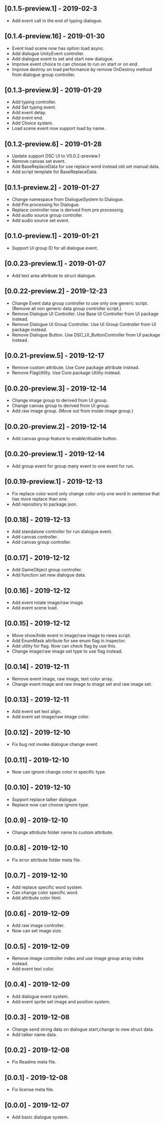 ## [0.1.5-preview.1] - 2019-02-3
- Add event call in the end of typing dialogue.

## [0.1.4-preview.16] - 2019-01-30
- Event load scene now has option load async.
- Add dialogue UnityEvent controller.
- Add dialogue event to set and start new dialogue.
- Improve event choice to can choose to run on start or on end.
- Improve destroy on load performance by remove OnDestroy method from dialogue group controller.

## [0.1.3-preview.9] - 2019-01-29
- Add typing controller.
- Add Set typing event.
- Add event delay.
- Add event end.
- Add Choice system.
- Load scene event now support load by name.

## [0.1.2-preview.6] - 2019-01-28
- Update support DSC UI to V0.0.2-preview.1
- Remove canvas set event.
- Add BaseReplaceData for use replace word instead old set manual data.
- Add script template for BaseReplaceData.

## [0.1.1-preview.2] - 2019-01-27
- Change namespace from DialogueSystem to Dialogue.
- Add Pre processing for Dialogue.
- Replace controller now is derived from pre processing.
- Add audio source group controller.
- Add audio source set event.

## [0.1.0-preview.1] - 2019-01-21
- Support UI group ID for all dialogue event.

## [0.0.23-preview.1] - 2019-01-07
- Add text area attribute to struct dialogue.

## [0.0.22-preview.2] - 2019-12-23
- Change Event data group controller to use only one generic script. (Remove all non generic data group controller script.)
- Remove Dialogue UI Controller. Use Base UI Controller from UI package instead.
- Remove Dialogue UI Group Controller. Use UI Group Controller from UI package instead.
- Remove Dialogue Button. Use DSC_UI_ButtonController from UI package instead.

## [0.0.21-preview.5] - 2019-12-17
- Remove custom attribute. Use Core package attribute instead.
- Remove FlagUtility. Use Core package Utility instead.

## [0.0.20-preview.3] - 2019-12-14
- Change image group to derived from UI group.
- Change canvas group to derived from UI group.
- Add raw image group. (Move out from inside image group.)

## [0.0.20-preview.2] - 2019-12-14
- Add canvas group feature to enable/disable button.

## [0.0.20-preview.1] - 2019-12-14
- Add group event for group many event to one event for run.

## [0.0.19-preview.1] - 2019-12-13
- Fix replace color word only change color only one word in sentense that has more replace than one.
- Add repository to package json.

## [0.0.18] - 2019-12-13
- Add standalone controller for run dialogue event.
- Add canvas controller.
- Add canvas group controller.

## [0.0.17] - 2019-12-12
- Add GameObject group controller.
- Add function set new dialogue data.

## [0.0.16] - 2019-12-12
- Add event rotate image/raw image.
- Add event scene load.

## [0.0.15] - 2019-12-12
- Move show/hide event in image/raw image to news script.
- Add EnumMask attribute for see enum flag in inspector.
- Add utility for flag. Now can check flag by use this.
- Change image/raw image set type to use flag instead.

## [0.0.14] - 2019-12-11
- Remove event image, raw image, text color array.
- Change event image and raw image to image set and raw image set.

## [0.0.13] - 2019-12-11
- Add event set text align.
- Add event set image/raw image color.

## [0.0.12] - 2019-12-10
- Fix bug not invoke dialogue change event.

## [0.0.11] - 2019-12-10
- Now can ignore change color in specific type.

## [0.0.10] - 2019-12-10
- Support replace talker dialogue.
- Replace now can choose ignore type.

## [0.0.9] - 2019-12-10
- Change attribute folder name to custom attribute.

## [0.0.8] - 2019-12-10
- Fix error attribute folder meta file.

## [0.0.7] - 2019-12-10
- Add replace specific word system.
- Can change color specific word.
- Add attribute color html.

## [0.0.6] - 2019-12-09
- Add raw image controller.
- Now can set image size.

## [0.0.5] - 2019-12-09
- Remove image controller index and use image group array index instead.
- Add event text color.

## [0.0.4] - 2019-12-09
- Add dialogue event system.
- Add event sprite set image and position system.

## [0.0.3] - 2019-12-08
- Change send string data on dialogue start,change to new struct data.
- Add talker name data.

## [0.0.2] - 2019-12-08
- Fix Readme meta file.

## [0.0.1] - 2019-12-08
- Fix license meta file.

## [0.0.0] - 2019-12-07
- Add basic dialogue system.